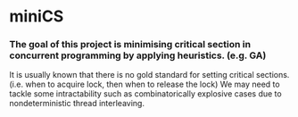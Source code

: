 # miniCS

### The goal of this project is minimising critical section in concurrent programming by applying heuristics. (e.g. GA) 
It is usually known that there is no gold standard for setting critical sections. (i.e. when to acquire lock, then when to release the lock) 
We may need to tackle some intractability such as combinatorically explosive cases due to nondeterministic thread interleaving.

